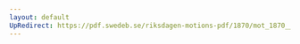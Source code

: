 ```yaml
---
layout: default
UpRedirect: https://pdf.swedeb.se/riksdagen-motions-pdf/1870/mot_1870__ak__00078/mot_1870__ak__00078_002.pdf
---
```

